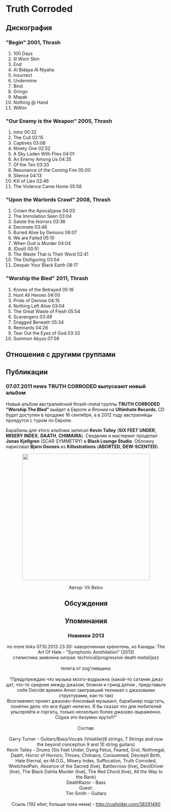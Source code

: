# Truth Corroded



## Дискография

### "Begin" 2001, Thrash

1. 100 Days  
2. Ill Worn Skin   
3. End    
4. Al Bidaya Al Niyaha 
5. Insurrect    
6. Undermine   
7. Bind  
8. Gringo     
9. Mayak      
10. Nothing @ Hand  
11. Within  

### "Our Enemy is the Weapon" 2005, Thrash

1. Intro  00:32   
2. The Cull  02:15   
3. Captives  03:08  
4. Ninety One  02:52   
5. A Sky Laden With Flies  04:01   
6. An Enemy Among Us  04:35 
7. Of the Ten  03:33   
8. Resonance of the Coming Fire  05:00 
9. Silence  04:13   
10. Kill of Lies  02:46 
11. The Violence Came Home  05:58 

### "Upon the Warlords Crawl" 2008, Thrash

1. Crown the Apocalypse  04:03 
2. The Immolation Seen  03:04  
3. Salute the Horrors  03:36    
4. Decimate  03:48  
5. Buried Alive by Demons  06:07 
6. We are Failed  05:10  
7. When God is Murder  04:04 
8. (Dust)  00:51   
9. The Waste That is Their Word  02:41    
10. The Disfiguring  03:54  
11. Despair Your Black Earth  08:17 

### "Worship the Bled" 2011, Thrash

1. Knives of the Betrayed  05:16 
2. Hunt All Heroes  04:00   
3. Pride of Demise  04:15 
4. Nothing Left Alive  03:04  
5. The Great Waste of Flesh  05:54  
6. Scavengers  03:49  
7. Dragged Beneath  05:34 
8. Remnants  04:26   
9. Tear Out the Eyes of God  03:33   
10. Summon Abyss  07:59 


## Отношения с другими группами


## Публикации

### 07.07.2011 news TRUTH CORRODED выпускают новый альбом

<P>Новый альбом австралийской thrash-metal группы <STRONG>TRUTH CORRODED</STRONG> <STRONG>"Worship The Bled" </STRONG>выйдет в Европе и Японии на <STRONG>Ultimhate Records. </STRONG>CD будет доступен в продаже 16 сентября, а в 2012 году австралийцы проедутся с туром по Европе. </P>
<P>Барабаны для этого альбома записал <STRONG>Kevin Talley</STRONG> (<B itxtHarvested="0" itxtNodeId="14">SIX FEET UNDER</B>, <B itxtHarvested="0" itxtNodeId="13">MISERY INDEX</B>, <B itxtHarvested="0" itxtNodeId="12">DAATH</B>, <B itxtHarvested="0" itxtNodeId="11">CHIMAIRA</B>). Сведение и мастеринг проделал <STRONG>Jonas Kjellgren</STRONG>&nbsp;(SCAR SYMMETRY) в <STRONG>Black Lounge Studio</STRONG>.&nbsp;Обложку нарисовал&nbsp;<STRONG>Bjorn Gooses</STRONG>&nbsp;из <B itxtHarvested="0" itxtNodeId="6">Killustrations</B> (<B itxtHarvested="0" itxtNodeId="5">ABORTED</B>, <B itxtHarvested="0" itxtNodeId="4">DEW-SCENTED</B>).</P>
<P><center><IMG height=396 src="/images/news_rus/2011.07/19957.jpg" width=400 border=0></P>
Автор: Vit Belov


## Обсуждения


## Упоминания

### Новинки 2013

no more links 07.10.2013 23:30:
навороченная хренотень, из Канады: The Art Of Hate - "Symphonic Annihilation" (2013)<BR>стилистика заявлена хитрая: technical/progressive death metal/jazz<BR><BR>телега от zog'ливщека:<BR><BR>"Предупреждаю что музыка мозго-вздрыжна (какой-то сатаник джаз дэт, что-то среднее между джазом, блэком и гринд дэтом , представьте себе Deicide времен Amon заигравший техникал с джазовыми структурами, как-то так)<BR>Возглавляет проект джазово-блюзовый музыкант, барабанер подстать, понятно дело что все будет нелегко. Я бы сказал что для любителей ульсерейта и горгатц, только несколько более джазово-выраженно.<BR>СЦука это безумно круто!!!"<BR><BR>Состав:<BR><BR>Garry Turner - Guitars/Bass/Vocals (Volatile)(8 strings, 7 Strings and now the beyond conception 9 and 10 string guitars)<BR>Kevin Talley - Drums (Six Feet Under, Dying Fetus, Feared, Grot, Nothnegal, Daath, Horror of Horrors, Throes, Chimaira, Consumned, Decrepit Birth, Hate Eternal, ex-M.O.D., Misery Index, Suffocation, Truth Corroded, WretchedPain, Absence of the Sacred (live), Battlecross (live), DevilDriver (live), The Black Dahlia Murder (live), The Red Chord (live), All the Way to the Bank)<BR>DeathRazor - Bass<BR>Guest:<BR>Tim Smith - Guitars<BR><BR>Ссыль (192 кбит, больше пока нема) - <A HREF="http://rusfolder.com/38291490" TARGET="_blank">http://rusfolder.com/38291490</A><BR>

